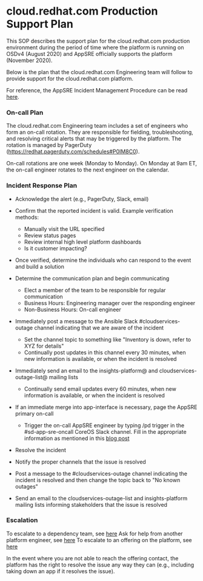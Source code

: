 # cloud.redhat.com Production Support Plan

This SOP describes the support plan for the cloud.redhat.com production environment during the period of time where the platform is running on OSDv4 (August 2020) and AppSRE officially supports the platform (November 2020).

Below is the plan that the cloud.redhat.com Engineering team will follow to provide support for the cloud.redhat.com platform.

For reference, the AppSRE Incident Management Procedure can be read [here](https://gitlab.cee.redhat.com/service/app-interface/-/blob/master/docs/app-sre/AAA.md#incident-procedure).

### On-call Plan

The cloud.redhat.com Engineering team includes a set of engineers who form an on-call rotation.  They are responsible for fielding, troubleshooting, and resolving critical alerts that may be triggered by the platform.  The rotation is managed by PagerDuty (https://redhat.pagerduty.com/schedules#P0IM8C0).

On-call rotations are one week (Monday to Monday).  On Monday at 9am ET, the on-call engineer rotates to the next engineer on the calendar.

### Incident Response Plan

- Acknowledge the alert (e.g., PagerDuty, Slack, email)
- Confirm that the reported incident is valid. Example verification methods:
  - Manually visit the URL specified
  - Review status pages
  - Review internal high level platform dashboards
  - Is it customer impacting?
- Once verified, determine the individuals who can respond to the event and build a solution
- Determine the communication plan and begin communicating
  - Elect a member of the team to be responsible for regular communication
  - Business Hours: Engineering manager over the responding engineer
  - Non-Business Hours: On-call engineer
- Immediately post a message to the Ansible Slack #cloudservices-outage channel indicating that we are aware of the incident
  - Set the channel topic to something like "Inventory is down, refer to XYZ for details"
  - Continually post updates in this channel every 30 minutes, when new information is available, or when the incident is resolved
- Immediately send an email to the insights-platform@ and cloudservices-outage-list@ mailing lists
  - Continually send email updates every 60 minutes, when new information is available, or when the incident is resolved
- If an immediate merge into app-interface is necessary, page the AppSRE primary on-call
  -  Trigger the on-call AppSRE engineer by typing /pd trigger in the #sd-app-sre-oncall CoreOS Slack channel. Fill in the appropriate information as mentioned in this [blog post](https://mojo.redhat.com/groups/service-delivery/blog/2020/03/19/paging-appsre-oncall)

- Resolve the incident

- Notify the proper channels that the issue is resolved
- Post a message to the #cloudservices-outage channel indicating the incident is resolved and then change the topic back to "No known outages"
- Send an email to the cloudservices-outage-list and insights-platform mailing lists informing stakeholders that the issue is resolved

### Escalation

To escalate to a dependency team, see [here](https://docs.google.com/document/d/1cv55VZaxmJp_LkE-SSk54S6IXASnGM05dSonQXiqN9k/)
Ask for help from another platform engineer, see [here](https://docs.google.com/spreadsheets/d/1D4p7ZbO6C4DVrZjPV9H_au8kPEWrKMX6e4_-GJpvjHc/edit#gid=0)
To escalate to an offering on the platform, see [here](https://docs.google.com/spreadsheets/d/1D4p7ZbO6C4DVrZjPV9H_au8kPEWrKMX6e4_-GJpvjHc/edit#gid=1886825234) 

In the event where you are not able to reach the offering contact, the platform has the right to resolve the issue any way they can (e.g., including taking down an app if it resolves the issue).

